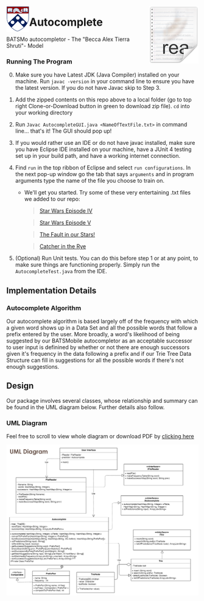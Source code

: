 <img src="https://github.com/shruti0085/594-AutoComplete/blob/master/Media/shield-only-RGB-4k.png" align="left" width="60" hieght="60"> <img src="https://github.com/shruti0085/594-AutoComplete/blob/master/Media/icon.png" align="right" />


# Autocomplete 
BATSMo autocompletor - The "Becca Alex Tierra Shruti"- Model<br>


### Running The Program
0. Make sure you have Latest JDK (Java Compiler) installed on your machine.  Run `javac -version` in your command line to ensure you have the latest version.  If you do not have Javac skip to Step 3.
1. Add the zipped contents on this repo above to a local folder (go to top right Clone-or-Download button in green to download zip file).  `cd` into your working directory
2. Run `Javac AutocompleteGUI.java <NameOfTextFile.txt>` in command line... that's it!  The GUI should pop up!
3. If you would rather use an IDE or do not have javac installed, make sure you have Eclipse IDE installed on your machine, have a JUnit 4 testing set up in your build path, and have a working internet connection.
4. Find `run` in the top ribbon of Eclipse and select `run configurations`.  In the next pop-up window go the tab that says `arguments` and in program arguments type the name of the file you choose to train on. 
   - We'll get you started.  Try some of these very entertaining .txt files we added to our repo:
   
      > [Star Wars Episode IV](https://github.com/shruti0085/594-AutoComplete/blob/master/StarWarsEpisodeIV.txt)
      
      > [Star Wars Episode V](https://github.com/shruti0085/594-AutoComplete/blob/master/StarWarsEpisodeV.txt)
      
      > [The Fault in our Stars!](https://github.com/shruti0085/594-AutoComplete/blob/master/fault.txt)
      
      > [Catcher in the Rye](https://github.com/shruti0085/594-AutoComplete/blob/master/catcher.txt)
      
4. (Optional) Run Unit tests. You can do this before step 1 or at any point, to make sure things are functioning properly. Simply run the `AutocompleteTest.java` from the IDE.

## Implementation Details

### Autocomplete Algorithm
Our autocomplete algorithm is based largely off of the frequency with which a given word shows up in a Data Set and all the possible words that follow a prefix entered by the user. More broadly, a word's likelihood of being suggested by our BATSMobile autocompletor as an acceptable successor to user input is definined by whether or not there are enough successors given it's frequency in the data following a prefix and if our Trie Tree Data Structure can fill in suggestions for all the possible words if there's not enough suggestions.  

## Design
Our package involves several classes, whose relationship and summary can be found in the UML diagram below. Further details also follow.

### UML Diagram 

Feel free to scroll to view whole diagram or download PDF by [clicking here](https://github.com/shruti0085/594-AutoComplete/blob/master/Media/UML_Diagram.pdf)

![BATSMO UML](https://github.com/shruti0085/594-AutoComplete/blob/master/Media/Autocomplete%20UML_cropped.png)
